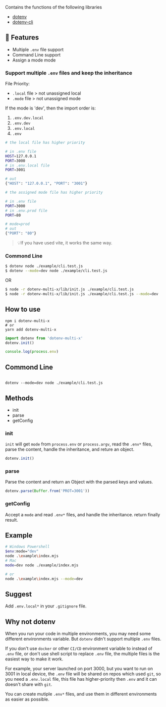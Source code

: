Contains the functions of the following libraries

- [dotenv](https://github.com/motdotla/dotenv)
- [dotenv-cli](https://github.com/entropitor/dotenv-cli)

## 👋 Features

- Multiple `.env` file support
- Command Line support
- Assign a mode mode

### Support multiple `.env` files and keep the inheritance

File Priority:

- `.local` file > not unassigned local
- `.mode` file > not unassigned mode

If the mode is 'dev', then the import order is:

1. `.env.dev.local`
2. `.env.dev`
3. `.env.local`
4. `.env`

```bash
# the local file has higher priority

# in .env file
HOST=127.0.0.1
PORT=3000
# in .env.local file
PORT=3001

# out
{"HOST": "127.0.0.1", "PORT": "3001"}
```

```bash
# the assigned mode file has higher priority

# in .env file
PORT=3000
# in .env.prod file
PORT=80

# mode=prod
# out
{"PORT": "80"}
```

> 💡If you have used vite, it works the same way.

### Commond Line

```bash
$ dotenv node ./example/cli.test.js
$ dotenv --mode=dev node ./example/cli.test.js
```

OR

```bash
$ node -r dotenv-multi-x/lib/init.js ./example/cli.test.js
$ node -r dotenv-multi-x/lib/init.js ./example/cli.test.js --mode=dev
```

## How to use

```shell
npm i dotenv-multi-x
# or
yarn add dotenv-multi-x
```

```javascript
import dotenv from 'dotenv-multi-x'
dotenv.init()

console.log(process.env)
```

## Commond Line

```shell

dotenv --mode=dev node ./example/cli.test.js

```

## Methods

- init
- parse
- getConfig

### init

`init` will get `mode` from `process.env` or `process.argv`, read the `.env*` files, parse the content, handle the inheritance, and reture an object.

```javascript
dotenv.init()
```

### parse

Parse the content and return an Object with the parsed keys and values.

```javascript
dotenv.parse(Buffer.from('PROT=3001'))
```

### getConfig

Accept a `mode` and read `.env*` files, and handle the inheritance. return finally result.

## Example

```bash
# Windows Powershell
$env:mode="dev"
node .\example\index.mjs
# Mac
mode=dev node ./example/index.mjs

# or
node .\example\index.mjs --mode=dev
```

## Suggest

Add `.env.local*` in your `.gitignore` file.

## Why not dotenv

When you run your code in multiple environments, you may need some different environments variable. But `dotenv` didn't support multiple `.env` files.

If you don't use `docker` or other `CI/CD` environment variable to instead of `.env` file, or don't use shell script to replace `.env` file, the multiple files is the easiest way to make it work.

For example, your server launched on port 3000, but you want to run on 3001 in local device, the `.env` file will be shared on repos which used `git`, so you need a `.env.local` file, this file has higher-priority then `.env` and it can doesn't share with `git`.

You can create mutiple `.env*` files, and use them in different environments as easier as possible.
